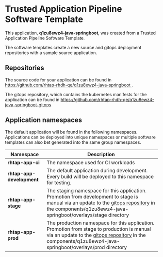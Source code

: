 # Trusted Application Pipeline Software Template

This application, **q1zu8ewz4-java-springboot**, was created from a Trusted Application Pipeline Software Template.

The software templates create a new source and gitops deployment repositories with a sample source application. 

## Repositories

The source code for your application can be found in [https://github.com/rhtap-rhdh-qe/q1zu8ewz4-java-springboot ](https://github.com/rhtap-rhdh-qe/q1zu8ewz4-java-springboot ).
 
The gitops repository, which contains the kubernetes manifests for the application can be found in 
[https://github.com/rhtap-rhdh-qe/q1zu8ewz4-java-springboot-gitops ](https://github.com/rhtap-rhdh-qe/q1zu8ewz4-java-springboot-gitops ) 

## Application namespaces 

The default application will be found in the following namespaces. Applications can be deployed into unique namespaces or multiple software templates can also bet generated into the same group namespaces.  

|  Namespace   |  Description   |  
| -------- | -------- |
| **rhtap-app-ci** | The namespace used for CI workloads |
| **rhtap-app-development** | The default application during development. Every build will be deployed to this namespace for testing. |
| **rhtap-app-stage** | The staging namespace for this application. Promotion from development to stage is manual via an update to the [gitops repository](https://github.com/rhtap-rhdh-qe/q1zu8ewz4-java-springboot-gitops ) in the components/q1zu8ewz4-java-springboot/overlays/stage directory |
| **rhtap-app-prod** | The production namespace for this application. Promotion from stage to production is manual via an update to the [gitops repository](https://github.com/rhtap-rhdh-qe/q1zu8ewz4-java-springboot-gitops ) in the components/q1zu8ewz4-java-springboot/overlays/prod directory |